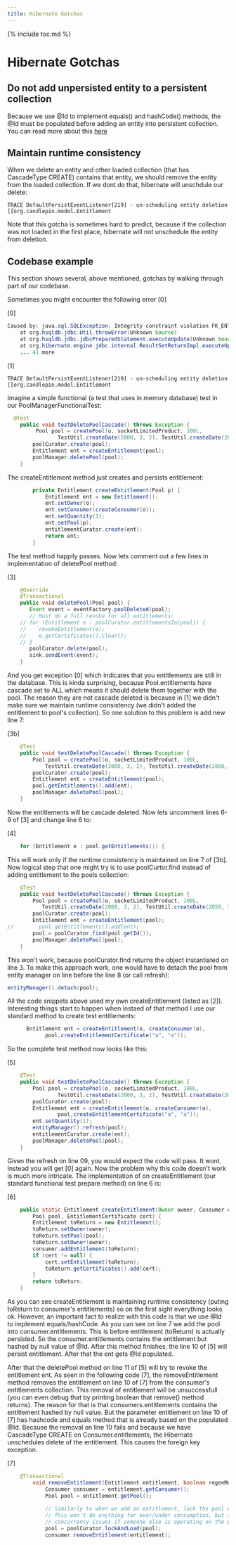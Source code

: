 ```yaml
---
title: Hibernate Gotchas
---
```

{% include toc.md %}

# Hibernate Gotchas

## Do not add unpersisted entity to a persistent collection
Because we use @Id to implement equals() and hashCode() methods, the @Id must be populated before adding an entity into persistent collection. You can read more about this [here](https://developer.jboss.org/wiki/EqualsandHashCode)

## Maintain runtime consistency
When we delete an entity and other loaded collection (that has CascadeType CREATE) contains that entity, we should remove the entity from the loaded collection. If we dont do that, hibernate will unschdule our delete:

```
TRACE DefaultPersistEventListener[219] - un-scheduling entity deletion [[org.candlepin.model.Entitlement 
```

Note that this gotcha is sometimes hard to predict, because if the collection was not loaded in the first place, hibernate will not unschedule the entity from deletion.

## Codebase example
This section shows several, above mentioned, gotchas by walking through part of our codebase.

Sometimes you might encounter the following error [0] 

[0]

```java
Caused by: java.sql.SQLException: Integrity constraint violation FK_ENTITLEMENT_POOL table: CP_ENTITLEMENT in statement [delete from cp_pool where id=? and version=?]  
    at org.hsqldb.jdbc.Util.throwError(Unknown Source)  
    at org.hsqldb.jdbc.jdbcPreparedStatement.executeUpdate(Unknown Source)  
    at org.hibernate.engine.jdbc.internal.ResultSetReturnImpl.executeUpdate(ResultSetReturnImpl.java:133)  
    ... 41 more 
```

[1]

```
TRACE DefaultPersistEventListener[219] - un-scheduling entity deletion [[org.candlepin.model.Entitlement  
```

Imagine a simple functional (a test that uses in memory database) test in our PoolManagerFunctionalTest:

```java
  @Test  
    public void testDeletePoolCascade() throws Exception {  
         Pool pool = createPool(o, socketLimitedProduct, 100L,  
                TestUtil.createDate(2000, 3, 2), TestUtil.createDate(2050, 3, 2));  
        poolCurator.create(pool);  
        Entitlement ent = createEntitlement(pool);  
        poolManager.deletePool(pool);  
    }  
```

The createEntitlement method just creates and persists entitlement:

```java
        private Entitlement createEntitlement(Pool p) {  
            Entitlement ent = new Entitlement();  
            ent.setOwner(o);  
            ent.setConsumer(createConsumer(o));  
            ent.setQuantity(1);  
            ent.setPool(p);  
            entitlementCurator.create(ent);  
            return ent;          
        }  
```
The test method happily passes. Now lets comment out a few lines in implementation of deletePool method:


[3]

```java
    @Override  
    @Transactional  
    public void deletePool(Pool pool) {  
       Event event = eventFactory.poolDeleted(pool);  
       // Must do a full revoke for all entitlements:  
    // for (Entitlement e : poolCurator.entitlementsIn(pool)) {  
    //    revokeEntitlement(e);  
    //    e.getCertificates().clear();  
    // }  
       poolCurator.delete(pool);  
       sink.sendEvent(event);  
    }  
```

And you get exception [0] which indicates that you entitlements are still in the database. This is kinda surprising, because Pool.entitlements have cascade set to ALL which means it should delete them together with the pool. The reason they are not cascade deleted is because in [1] we didn't make sure we maintain runtime consistency (we didn't added the entitlement to pool's collection). So one solution to this problem is add new line 7:

[3b]

```java
    @Test  
    public void testDeletePoolCascade() throws Exception {  
        Pool pool = createPool(o, socketLimitedProduct, 100L,  
            TestUtil.createDate(2000, 3, 2), TestUtil.createDate(2050, 3, 2));  
        poolCurator.create(pool);  
        Entitlement ent = createEntitlement(pool);  
        pool.getEntitlements().add(ent);  
        poolManager.deletePool(pool);  
    }  
```
Now the entitlements will be cascade deleted. Now lets uncomment lines 6-9 of [3] and change line 6 to:

[4]

```java
    for (Entitlement e : pool.getEntitlements()) {  

```

This will work only if the runtime consistency is maintained on line 7 of [3b]. Now logical step that one might try is to use poolCurtor.find instead of adding entitlement to the pools collection:

```java
    @Test  
    public void testDeletePoolCascade() throws Exception {  
        Pool pool = createPool(o, socketLimitedProduct, 100L,  
           TestUtil.createDate(2000, 3, 2), TestUtil.createDate(2050, 3, 2));  
        poolCurator.create(pool);  
        Entitlement ent = createEntitlement(pool);  
//        pool.getEntitlements().add(ent);  
        pool = poolCurator.find(pool.getId());  
        poolManager.deletePool(pool);  
    }
```
This won't work, because poolCurator.find returns the object instantiated on line 3. To make this approach work, one would have to detach the pool from entity manager on line before the line 8 (or call refresh):

```java
entityManager().detach(pool);  
```

All the code snippets above used my own createEntitlement (listed as [2]). Interesting things start to happen when instaed of that method I use our standard method to create test entitlements:

```java
      Entitlement ent = createEntitlement(o, createConsumer(o),   
            pool,createEntitlementCertificate("a", "a"));  
```

So the complete test method now looks like this:

[5]

```java
    @Test  
    public void testDeletePoolCascade() throws Exception {  
        Pool pool = createPool(o, socketLimitedProduct, 100L,  
                TestUtil.createDate(2000, 3, 2), TestUtil.createDate(2050, 3, 2));  
        poolCurator.create(pool);  
        Entitlement ent = createEntitlement(o, createConsumer(o),  
                pool,createEntitlementCertificate("a", "a"));  
        ent.setQuantity(1);  
        entityManager().refresh(pool);  
        entitlementCurator.create(ent);  
        poolManager.deletePool(pool);  
    }  
```

Given the refresh on line 09, you would expect the code will pass. It wont. Instead you will get [0] again. Now the problem why this code doesn't work is much more intricate. The implementation of on createEntitlement (our standard functional test prepare method) on line 6 is:

[6]

```java
    public static Entitlement createEntitlement(Owner owner, Consumer consumer,  
        Pool pool, EntitlementCertificate cert) {  
        Entitlement toReturn = new Entitlement();  
        toReturn.setOwner(owner);  
        toReturn.setPool(pool);  
        toReturn.setOwner(owner);  
        consumer.addEntitlement(toReturn);  
        if (cert != null) {  
            cert.setEntitlement(toReturn);  
            toReturn.getCertificates().add(cert);  
        }  
        return toReturn;  
    }  
```
As you can see createEntitlement is maintaining runtime consistency (puting toReturn to consumer's entitlements) so on the first sight everything looks ok. However, an important fact to realize with this code is that we use @Id to implement equals/hashCode. As you can see on line 7 we add the pool into consumer.entitlements. This is before entitlement (toReturn) is actually persisted. So the consumer.entitlements contains the entitlement but hashed by null value of @Id. After this method finishes, the line 10 of [5] will persist entitlement. After that the ent gets @Id populated.

 

After that the deletePool method on line 11 of [5] will try to revoke the entitlement ent. As seen in the following code [7], the removeEntitlement method removes the entitlement on line 10 of [7] from the consumer's entitlements collection. This removal of entitlement will be unsuccessfull (you can even debug that by printing boolean that remove() method returns). The reason for that is that consumers.entitlements contains the entitlement hashed by null value. But the parameter entitlement on line 10 of [7] has hashcode and equals method that  is already based on the populated @Id. Because the removal on line 10 fails and because we have CascadeType CREATE on Consumer.entitlements, the Hibernate unschedules delete of the entitlement. This causes the foreign key exception.

[7]

```java
    @Transactional  
        void removeEntitlement(Entitlement entitlement, boolean regenModified) {  
            Consumer consumer = entitlement.getConsumer();  
            Pool pool = entitlement.getPool();  
      
            // Similarly to when we add an entitlement, lock the pool when we remove one, too.  
            // This won't do anything for over/under consumption, but it will prevent  
            // concurrency issues if someone else is operating on the pool.  
            pool = poolCurator.lockAndLoad(pool);  
            consumer.removeEntitlement(entitlement);  
```

